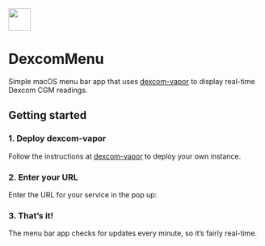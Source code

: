 <img src="https://github.com/kylebshr/DexcomMenu/assets/3526783/2c3e5c01-cda8-4e1b-999c-dba829b9833e" data-canonical-src="https://github.com/kylebshr/DexcomMenu/assets/3526783/2c3e5c01-cda8-4e1b-999c-dba829b9833e" width="44" height="44" />

# DexcomMenu

Simple macOS menu bar app that uses [dexcom-vapor](http://github.com/kylebshr/dexcom-vapor) to display real-time Dexcom CGM readings.

## Getting started

### 1. Deploy dexcom-vapor

Follow the instructions at [dexcom-vapor](http://github.com/kylebshr/dexcom-vapor) to deploy your own instance.

### 2. Enter your URL

Enter the URL for your service in the pop up:

### 3. That’s it!

The menu bar app checks for updates every minute, so it’s fairly real-time.
